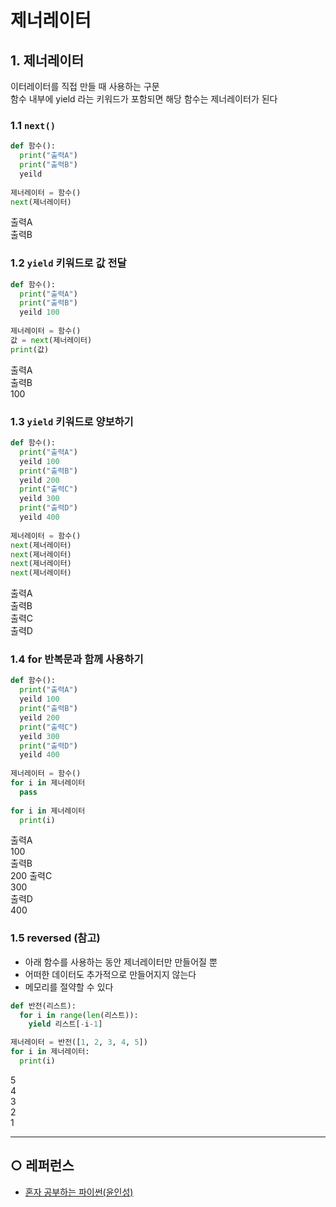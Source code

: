 제너레이터
===

## 1. 제너레이터
이터레이터를 직접 만들 때 사용하는 구문   
함수 내부에 yield 라는 키워드가 포함되면 해당 함수는 제너레이터가 된다

### 1.1 `next()`  
```python
def 함수():
  print("출력A")
  print("출력B")
  yeild
  
제너레이터 = 함수()
next(제너레이터)
```
출력A   
출력B   

### 1.2 `yield` 키워드로 값 전달
```python
def 함수():
  print("출력A")
  print("출력B")
  yeild 100
  
제너레이터 = 함수()
값 = next(제너레이터)
print(값)
```
출력A   
출력B   
100   

### 1.3 `yield` 키워드로 양보하기
```python
def 함수():
  print("출력A")
  yeild 100
  print("출력B")
  yeild 200
  print("출력C")
  yeild 300
  print("출력D")
  yeild 400
  
제너레이터 = 함수()
next(제너레이터)
next(제너레이터)
next(제너레이터)
next(제너레이터)
```
출력A   
출력B   
출력C   
출력D   

### 1.4 for 반복문과 함께 사용하기
```python
def 함수():
  print("출력A")
  yeild 100
  print("출력B")
  yeild 200
  print("출력C")
  yeild 300
  print("출력D")
  yeild 400
  
제너레이터 = 함수()
for i in 제너레이터
  pass
  
for i in 제너레이터
  print(i)
```
출력A   
100   
출력B   
200
출력C   
300   
출력D   
400   

### 1.5 reversed (참고)
- 아래 함수를 사용하는 동안 제너레이터만 만들어질 뿐
- 어떠한 데이터도 추가적으로 만들어지지 않는다
- 메모리를 절약할 수 있다
```python
def 반전(리스트):
  for i in range(len(리스트)):
    yield 리스트[-i-1]

제너레이터 = 반전([1, 2, 3, 4, 5])
for i in 제너레이터:
  print(i)
```
5   
4   
3   
2   
1   


___
## ○ 레퍼런스
* [혼자 공부하는 파이썬(윤인성)](https://www.hanbit.co.kr/store/books/look.php?p_code=B2587075793)


